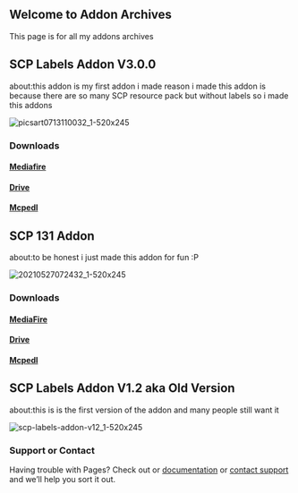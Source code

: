 ## Welcome to Addon Archives

This page is for all my addons archives

## SCP Labels Addon V3.0.0
about:this addon is my first addon i made reason i made this addon is because there are so many SCP resource pack but without labels so i made this addons

![picsart0713110032_1-520x245](https://user-images.githubusercontent.com/93080889/138660264-4cd42494-6754-4026-bd65-33b51fb0e436.png)


### Downloads
#### [Mediafire](https://www.mediafire.com/file/m2ujqxr8crphhn9/SCP_Labels_Addon_V3.mcaddon/file)
#### [Drive](https://drive.google.com/file/d/1_Qr9mbHgTnBYs3qW24xxA_X2KyHcwSBG/view?usp=sharing)
#### [Mcpedl](https://mcpedl.com/scp-labels-addon/)

## SCP 131 Addon
about:to be honest i just made this addon for fun :P

![20210527072432_1-520x245](https://user-images.githubusercontent.com/93080889/138660140-3a233087-fe79-47d5-bf46-3e58056b3502.png)


### Downloads
#### [MediaFire](https://www.mediafire.com/download/6qondule9omdrab)
#### [Drive](https://drive.google.com/file/d/1lOmxcg6nS3LdWJF3cXS1bFgJCrCIOhf_/view?usp=drivesdk)
#### [Mcpedl](https://mcpedl.com/scp-131-addon/)

## SCP Labels Addon V1.2 aka Old Version
about:this is is the first version of the addon and many people still want it

![scp-labels-addon-v12_1-520x245](https://user-images.githubusercontent.com/93080889/138660486-d0a11cf5-e8e2-4ed1-adb3-bcc0c583ba2f.png)

### Support or Contact

Having trouble with Pages? Check out or [documentation](https://docs.github.com/categories/github-pages-basics/) or [contact support](https://support.github.com/contact) and we’ll help you sort it out.
